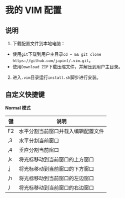 我的 VIM 配置
=============

说明
----

1. 下载配置文件到本地电脑：
 - 使用`git`下载到用户主目录`cd ~ && git clone https://github.com/japinl/.vim.git`。
 - 使用`Download ZIP`下载压缩文件，并解压到用户主目录。
2. 进入`.vim`目录运行`install.sh`脚步进行安装。


自定义快捷键
------------

**Normal 模式**

| 键       | 说明                              |
|----------|-----------------------------------|
| F2       | 水平分割当前窗口并载入编辑配置文件|
| ,3       | 水平分割当前窗口                  |
| ,4       | 垂直分割当前窗口                  |
| ,k       | 将光标移动到当前窗口的上方窗口    |
| ,j       | 将光标移动到当前窗口的下方窗口    |
| ,h       | 将光标移动到当前窗口的左边窗口    |
| ,l       | 将光标移动到当前窗口的右边窗口    |
